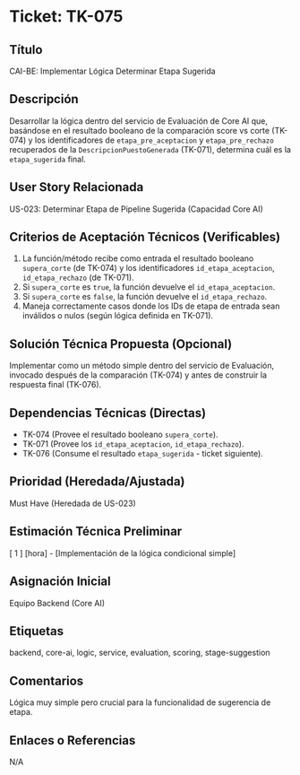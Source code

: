# Ticket: TK-075

## Título
CAI-BE: Implementar Lógica Determinar Etapa Sugerida

## Descripción
Desarrollar la lógica dentro del servicio de Evaluación de Core AI que, basándose en el resultado booleano de la comparación score vs corte (TK-074) y los identificadores de `etapa_pre_aceptacion` y `etapa_pre_rechazo` recuperados de la `DescripcionPuestoGenerada` (TK-071), determina cuál es la `etapa_sugerida` final.

## User Story Relacionada
US-023: Determinar Etapa de Pipeline Sugerida (Capacidad Core AI)

## Criterios de Aceptación Técnicos (Verificables)
1.  La función/método recibe como entrada el resultado booleano `supera_corte` (de TK-074) y los identificadores `id_etapa_aceptacion`, `id_etapa_rechazo` (de TK-071).
2.  Si `supera_corte` es `true`, la función devuelve el `id_etapa_aceptacion`.
3.  Si `supera_corte` es `false`, la función devuelve el `id_etapa_rechazo`.
4.  Maneja correctamente casos donde los IDs de etapa de entrada sean inválidos o nulos (según lógica definida en TK-071).

## Solución Técnica Propuesta (Opcional)
Implementar como un método simple dentro del servicio de Evaluación, invocado después de la comparación (TK-074) y antes de construir la respuesta final (TK-076).

## Dependencias Técnicas (Directas)
* TK-074 (Provee el resultado booleano `supera_corte`).
* TK-071 (Provee los `id_etapa_aceptacion`, `id_etapa_rechazo`).
* TK-076 (Consume el resultado `etapa_sugerida` - ticket siguiente).

## Prioridad (Heredada/Ajustada)
Must Have (Heredada de US-023)

## Estimación Técnica Preliminar
[ 1 ] [hora] - [Implementación de la lógica condicional simple]

## Asignación Inicial
Equipo Backend (Core AI)

## Etiquetas
backend, core-ai, logic, service, evaluation, scoring, stage-suggestion

## Comentarios
Lógica muy simple pero crucial para la funcionalidad de sugerencia de etapa.

## Enlaces o Referencias
N/A